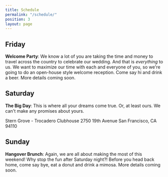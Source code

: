 ```yaml
---
title: Schedule
permalink: "/schedule/"
position: 3
layout: page
---
```


## Friday

**Welcome Party**: We know a lot of you are taking the time and money to travel across the country to celebrate our wedding. And that is *everything* to us. We want to maximize our time with each and everyone of you, so we're going to do an open-house style welcome reception. Come say hi and drink a beer. More details coming soon.

## Saturday

**The Big Day**: This is where all your dreams come true. Or, at least ours. We can't make any promises about yours.

Stern Grove - Trocadero Clubhouse
2750 19th Avenue
San Francisco, CA 94110

## Sunday

**Hangover Brunch**: Again, we are all about making the most of this weekend! Why stop the fun after Saturday night?! Before you head back home, come say bye, eat a donut and drink a mimosa. More details coming soon.